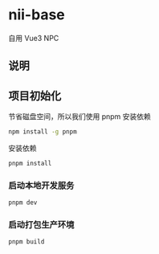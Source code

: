 # nii-base

自用 Vue3 NPC

## 说明



## 项目初始化

节省磁盘空间，所以我们使用 pnpm 安装依赖

```sh
npm install -g pnpm
```

安装依赖

```sh
pnpm install
```

### 启动本地开发服务

```sh
pnpm dev
```

### 启动打包生产环境

```sh
pnpm build
```
